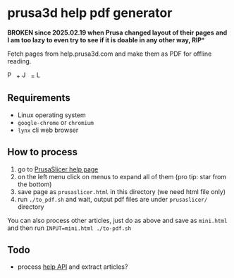 # prusa3d help pdf generator

**BROKEN since 2025.02.19 when Prusa changed layout of their pages**
**and I am too lazy to even try to see if it is doable in any other way, RIP***

Fetch pages from help.prusa3d.com and make them as PDF for offline reading.

<!-- markdownlint-disable html line-length -->
<img src="https://upload.wikimedia.org/wikipedia/commons/8/87/PDF_file_icon.svg" width="16px" alt="PDF icon"> + <img src="https://encrypted-tbn0.gstatic.com/images?q=tbn:ANd9GcTcci_ihHlaQrtKYWEQe0PbDgoJBWvWhtkoY5kAg7v4bsBeiQVR43_qeU1X3_9aCTgAwFE&usqp=CAU" height="16px" alt="Josef Prusa"> =
<img src="https://upload.wikimedia.org/wikipedia/commons/thumb/f/f1/Heart_coraz%C3%B3n.svg/1280px-Heart_coraz%C3%B3n.svg.png" height="16px" alt="Love">
<!-- markdownlint-enable html line-length -->

## Requirements

- Linux operating system
- `google-chrome` or `chromium`
- `lynx` cli web browser

## How to process

1. go to [PrusaSlicer help page](https://help.prusa3d.com/article/download-prusaslicer_2220)
2. on the left menu click on menus to expand all of them (pro tip: star from the bottom)
3. save page as `prusaslicer.html` in this directory (we need html file only)
4. run `./to_pdf.sh` and wait, output pdf files are under `prusaslicer/` directory

You can also process other articles, just do as above and save as `mini.html`
and then run `INPUT=mini.html ./to-pdf.sh`

## Todo

- process [help API](https://help.prusa3d.com/api/v1/helps?lng=en&page=1&per_page=9999&category=configuration-and-profiles_207)
  and extract articles?
